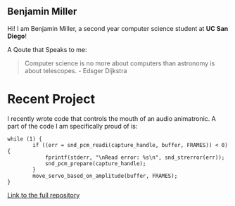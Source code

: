 ## Benjamin Miller
Hi! I am Benjamin Miller, a second year computer science student at **UC San Diego**!

A Qoute that Speaks to me:
> Computer science is no more about computers than astronomy is about telescopes. - Edsger Dijkstra

# Recent Project
I recently wrote code that controls the mouth of an audio animatronic. A part of the code I am specifically proud of is:
```
while (1) {
    	if ((err = snd_pcm_readi(capture_handle, buffer, FRAMES)) < 0) {
        	fprintf(stderr, "\nRead error: %s\n", snd_strerror(err));
        	snd_pcm_prepare(capture_handle);
    	}
    	move_servo_based_on_amplitude(buffer, FRAMES);
}
```
[Link to the full repository](https://github.com/BenMiller0/teaAnimatronic/tree/main)

